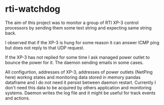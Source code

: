 # rti-watchdog
The aim of this project was to monitor a group of RTI XP-3 control processors by sending them some text string and expecting same string back.

I observed that if the XP-3 is hung for some reason it can answer  ICMP ping but does not reply to that UDP request.

If the XP-3 has not replied for some time I ask managed power outlet to bounce the power for it. The daemon sending emails in some cases.

All configurtion, addresses of XP-3, addresses of power outlets (NetPing here) workng states and monitoring data stored in memory pandas dataframe and I do not need it persist between daemon restart. Currently I don't need this data to be acquired by others application and monitoring systems.
Daemon writes the log file and it might be useful for track events and actions.


